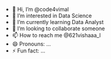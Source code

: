 - 👋 Hi, I’m @code4vimal
- 👀 I’m interested in Data Science
- 🌱 I’m currently learning Data Analyst
- 💞️ I’m looking to collaborate someone
- 📫 How to reach me @621vishaaa_l
- 😄 Pronouns: ...
- ⚡ Fun fact: ...

<!---
code4vimal/code4vimal is a ✨ special ✨ repository because its `README.md` (this file) appears on your GitHub profile.
You can click the Preview link to take a look at your changes.
--->
